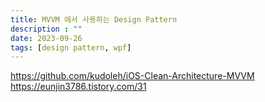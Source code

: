 ```yaml
---
title: MVVM 에서 사용하는 Design Pattern
description : ""
date: 2023-09-26
tags: [design pattern, wpf]
---
```



https://github.com/kudoleh/iOS-Clean-Architecture-MVVM
https://eunjin3786.tistory.com/31
